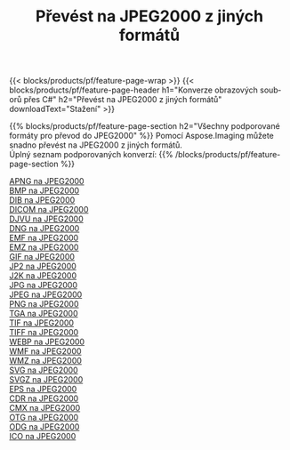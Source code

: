 ﻿---
title: Převést na JPEG2000 z jiných formátů 
weight: 3920
url: /cs/java/conversion/to/jpeg2000 
lang: cs
langdirlevel: 2
locales: zh-hans,ja,it,ru,de,es,fr,nl,id,lt,pl,pt,vi,tr,ko,zh-hant,ar,hi,th,sv,cs,uk,he
description: Pomocí Aspose.Imaging můžete snadno převést na JPEG2000 z jiných formátů
---

{{< blocks/products/pf/feature-page-wrap >}}
{{< blocks/products/pf/feature-page-header h1="Konverze obrazových souborů přes C#" h2="Převést na JPEG2000 z jiných formátů" downloadText="Stažení" >}}


{{% blocks/products/pf/feature-page-section  h2="Všechny podporované formáty pro převod do JPEG2000" %}}
Pomocí Aspose.Imaging můžete snadno převést na JPEG2000 z jiných formátů.
<br/>
Úplný seznam podporovaných konverzí:
{{% /blocks/products/pf/feature-page-section %}}
<div class="container-fluid productfamilypage bg-gray">
    <div class="convertypes bg-gray agp-content section">
        <div class="container">
		<div class="row other-converters">
		    <div class='col-md-2 other-converter remove-lp remove-rp'><a href="/imaging/cs/java/conversion/apng-to-jpeg2000" >APNG na JPEG2000</a></div>
<div class='col-md-2 other-converter remove-lp remove-rp'><a href="/imaging/cs/java/conversion/bmp-to-jpeg2000" >BMP na JPEG2000</a></div>
<div class='col-md-2 other-converter remove-lp remove-rp'><a href="/imaging/cs/java/conversion/dib-to-jpeg2000" >DIB na JPEG2000</a></div>
<div class='col-md-2 other-converter remove-lp remove-rp'><a href="/imaging/cs/java/conversion/dicom-to-jpeg2000" >DICOM na JPEG2000</a></div>
<div class='col-md-2 other-converter remove-lp remove-rp'><a href="/imaging/cs/java/conversion/djvu-to-jpeg2000" >DJVU na JPEG2000</a></div>
<div class='col-md-2 other-converter remove-lp remove-rp'><a href="/imaging/cs/java/conversion/dng-to-jpeg2000" >DNG na JPEG2000</a></div>
<div class='col-md-2 other-converter remove-lp remove-rp'><a href="/imaging/cs/java/conversion/emf-to-jpeg2000" >EMF na JPEG2000</a></div>
<div class='col-md-2 other-converter remove-lp remove-rp'><a href="/imaging/cs/java/conversion/emz-to-jpeg2000" >EMZ na JPEG2000</a></div>
<div class='col-md-2 other-converter remove-lp remove-rp'><a href="/imaging/cs/java/conversion/gif-to-jpeg2000" >GIF na JPEG2000</a></div>
<div class='col-md-2 other-converter remove-lp remove-rp'><a href="/imaging/cs/java/conversion/jp2-to-jpeg2000" >JP2 na JPEG2000</a></div>
<div class='col-md-2 other-converter remove-lp remove-rp'><a href="/imaging/cs/java/conversion/j2k-to-jpeg2000" >J2K na JPEG2000</a></div>
<div class='col-md-2 other-converter remove-lp remove-rp'><a href="/imaging/cs/java/conversion/jpg-to-jpeg2000" >JPG na JPEG2000</a></div>
<div class='col-md-2 other-converter remove-lp remove-rp'><a href="/imaging/cs/java/conversion/jpeg-to-jpeg2000" >JPEG na JPEG2000</a></div>
<div class='col-md-2 other-converter remove-lp remove-rp'><a href="/imaging/cs/java/conversion/png-to-jpeg2000" >PNG na JPEG2000</a></div>
<div class='col-md-2 other-converter remove-lp remove-rp'><a href="/imaging/cs/java/conversion/tga-to-jpeg2000" >TGA na JPEG2000</a></div>
<div class='col-md-2 other-converter remove-lp remove-rp'><a href="/imaging/cs/java/conversion/tif-to-jpeg2000" >TIF na JPEG2000</a></div>
<div class='col-md-2 other-converter remove-lp remove-rp'><a href="/imaging/cs/java/conversion/tiff-to-jpeg2000" >TIFF na JPEG2000</a></div>
<div class='col-md-2 other-converter remove-lp remove-rp'><a href="/imaging/cs/java/conversion/webp-to-jpeg2000" >WEBP na JPEG2000</a></div>
<div class='col-md-2 other-converter remove-lp remove-rp'><a href="/imaging/cs/java/conversion/wmf-to-jpeg2000" >WMF na JPEG2000</a></div>
<div class='col-md-2 other-converter remove-lp remove-rp'><a href="/imaging/cs/java/conversion/wmz-to-jpeg2000" >WMZ na JPEG2000</a></div>
<div class='col-md-2 other-converter remove-lp remove-rp'><a href="/imaging/cs/java/conversion/svg-to-jpeg2000" >SVG na JPEG2000</a></div>
<div class='col-md-2 other-converter remove-lp remove-rp'><a href="/imaging/cs/java/conversion/svgz-to-jpeg2000" >SVGZ na JPEG2000</a></div>
<div class='col-md-2 other-converter remove-lp remove-rp'><a href="/imaging/cs/java/conversion/eps-to-jpeg2000" >EPS na JPEG2000</a></div>
<div class='col-md-2 other-converter remove-lp remove-rp'><a href="/imaging/cs/java/conversion/cdr-to-jpeg2000" >CDR na JPEG2000</a></div>
<div class='col-md-2 other-converter remove-lp remove-rp'><a href="/imaging/cs/java/conversion/cmx-to-jpeg2000" >CMX na JPEG2000</a></div>
<div class='col-md-2 other-converter remove-lp remove-rp'><a href="/imaging/cs/java/conversion/otg-to-jpeg2000" >OTG na JPEG2000</a></div>
<div class='col-md-2 other-converter remove-lp remove-rp'><a href="/imaging/cs/java/conversion/odg-to-jpeg2000" >ODG na JPEG2000</a></div>
<div class='col-md-2 other-converter remove-lp remove-rp'><a href="/imaging/cs/java/conversion/ico-to-jpeg2000" >ICO na JPEG2000</a></div>
                </div>
        </div>
    </div>
</div>
<br/>

